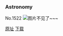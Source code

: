 ### Astronomy
No.1522
![图片不见了~~~](https://imgs.xkcd.com/comics/astronomy.png)

[原址](https://xkcd.com//1522) [下载](https://imgs.xkcd.com/comics/astronomy.png)

